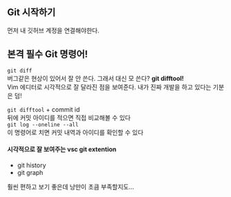 ## Git 시작하기
먼저 내 깃허브 계정을 연결해야한다.


## 본격 필수 Git 명령어!
`git diff`  
버그같은 현상이 있어서 잘 안 쓴다. 그래서 대신 모 쓴다?
**git difftool!**  
Vim 에디터로 시각적으로 잘 달라진 점을 보여준다. 내가 진짜 개발을 하고 있다는 기분은 덤!

`git difftool` + commit id  
뒤에 커밋 아이디를 적으면 직접 비교해볼 수 있다  
`git log --oneline --all`  
이 명령어로 치면 커밋 내역과 아이디를 확인할 수 있다

#### 시각적으로 잘 보여주는 vsc git extention  
- git history
- git graph

훨씬 편하고 보기 좋은데 낭만이 초큼 부족할지도...